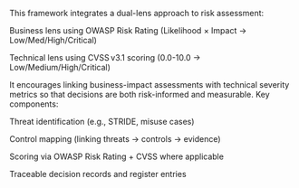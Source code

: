 This framework integrates a dual-lens approach to risk assessment:

Business lens using OWASP Risk Rating (Likelihood × Impact → Low/Med/High/Critical)

Technical lens using CVSS v3.1 scoring (0.0-10.0 → Low/Medium/High/Critical)

It encourages linking business-impact assessments with technical severity metrics so that decisions are both risk-informed and measurable.
Key components:

Threat identification (e.g., STRIDE, misuse cases)

Control mapping (linking threats → controls → evidence)

Scoring via OWASP Risk Rating + CVSS where applicable

Traceable decision records and register entries
